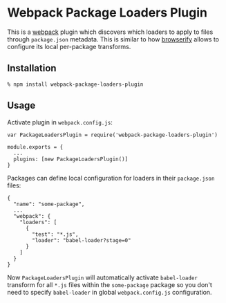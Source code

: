 # Webpack Package Loaders Plugin

This is a [webpack][] plugin which discovers which loaders to apply to files
through `package.json` metadata. This is similar to how [browserify][] allows to
configure its local per-package transforms.

## Installation

    % npm install webpack-package-loaders-plugin

## Usage

Activate plugin in `webpack.config.js`:

    var PackageLoadersPlugin = require('webpack-package-loaders-plugin')

    module.exports = {
      ...
      plugins: [new PackageLoadersPlugin()]
    }

Packages can define local configuration for loaders in their `package.json`
files:

    {
      "name": "some-package",
      ...
      "webpack": {
        "loaders": [
          {
            "test": "*.js",
            "loader": "babel-loader?stage=0"
          }
        ]
      }
    }

Now `PackageLoadersPlugin` will automatically activate `babel-loader` transform
for all `*.js` files within the `some-package` package so you don't need to
specify `babel-loader` in global `webpack.config.js` configuration.

[webpack]: http://webpack.github.io
[browserify]: http://browserify.org
